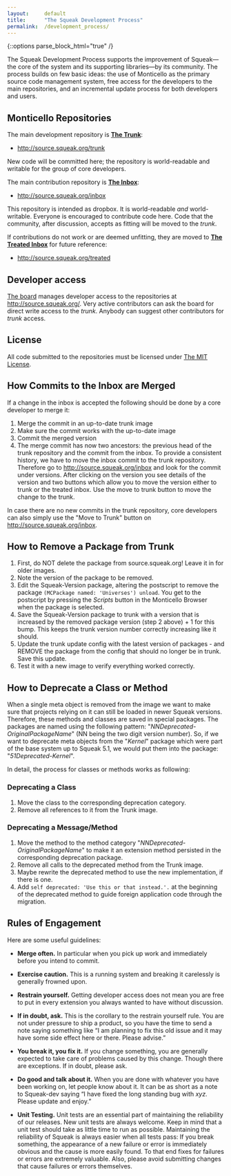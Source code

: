 ```yaml
---
layout:     default
title:      "The Squeak Development Process"
permalink:  /development_process/
---
```

{::options parse_block_html="true" /}

The Squeak Development Process supports the improvement of Squeak—the core of the system and its supporting libraries—by its community. The process builds on few basic ideas: the use of Monticello as the primary source code management system, free access for the developers to the main repositories, and an incremental update process for both developers and users.

<div class="row">
<div class="col-md-6 col-lg-6">

## Monticello Repositories

The main development repository is **[The Trunk](http://source.squeak.org/trunk.html)**:

* <http://source.squeak.org/trunk>

New code will be committed here; the repository is world-readable and writable for the group of core developers.

The main contribution repository is **[The Inbox](http://source.squeak.org/inbox.html)**:

* <http://source.squeak.org/inbox>

This repository is intended as dropbox. It is world-readable *and* world-writable. Everyone is encouraged to contribute code here. Code that the community, after discussion, accepts as fitting will be moved to the *trunk*. 

If contributions do not work or are deemed unfitting, they are moved to **[The Treated Inbox](http://source.squeak.org/treated)** for future reference:

* <http://source.squeak.org/treated>


## Developer access

[The board](/board/) manages developer access to the repositories at <http://source.squeak.org/>. Very active contributors can ask the board for direct write access to the *trunk*. Anybody can suggest other contributors for *trunk* access.

## License

All code submitted to the repositories must be licensed under [The MIT License](https://opensource.org/licenses/MIT).

## How Commits to the Inbox are Merged
If a change in the inbox is accepted the following should be done by a core developer to merge it:
 
 1. Merge the commit in an up-to-date trunk image
 2. Make sure the commit works with the up-to-date image
 3. Commit the merged version
 4. The merge commit has now two ancestors: the previous head of the trunk repository and the commit from the inbox. To provide a consistent history, we have to move the inbox commit to the trunk repository. Therefore go to <http://source.squeak.org/inbox> and look for the commit under versions. After clicking on the version you see details of the version and two buttons which allow you to move the version either to trunk or the treated inbox. Use the move to trunk button to move the change to the trunk.

In case there are no new commits in the trunk repository, core developers can also simply use the "Move to Trunk" button on <http://source.squeak.org/inbox>.

## How to Remove a Package from Trunk
 1. First, do NOT delete the package from source.squeak.org! Leave it in for older images.
 2. Note the version of the package to be removed.
 3. Edit the Squeak-Version package, altering the postscript to remove the package `(MCPackage named: 'Universes') unload`. You get to the postscript by pressing the *Scripts* button in the Monticello Browser when the package is selected.
 4. Save the Squeak-Version package to trunk with a version that is increased by the removed package version (step 2 above) + 1 for this bump. This keeps the trunk version number correctly increasing like it should.
 5. Update the trunk update config with the latest version of packages - and REMOVE the package from the config that should no longer be in trunk. Save this update.
 6. Test it with a new image to verify everything worked correctly.

## How to Deprecate a Class or Method
When a single meta object is removed from the image we want to make sure that projects relying on it can still be loaded in newer Squeak versions. Therefore, these methods and classes are saved in special packages. The packages are named using the following pattern: "*NNDeprecated-OriginalPackageName*" (NN being the two digit version number). So, if we want to deprecate meta objects from the "*Kernel*" package which were part of the base system up to Squeak 5.1, we would put them into the package: "*51Deprecated-Kernel*".

In detail, the process for classes or methods works as following:

### Deprecating a Class
 
 1. Move the class to the corresponding deprecation category.
 2. Remove all references to it from the Trunk image.

### Deprecating a Message/Method

 1. Move the method to the method category "*NNDeprecated-OriginalPackageName*" to make it an extension method persisted in the corresponding deprecation package.
 2. Remove all calls to the deprecated method from the Trunk image.
 3. Maybe rewrite the deprecated method to use the new implementation, if there is one.
 4. Add `self deprecated: 'Use this or that instead.'.` at the beginning of the deprecated method to guide foreign application code through the migration.

</div>
<div class="col-md-6 col-lg-6">

## Rules of Engagement

Here are some useful guidelines:

* **Merge often.** In particular when you pick up work and immediately before you intend to commit.

* **Exercise caution.** This is a running system and breaking it carelessly is generally frowned upon.

* **Restrain yourself.** Getting developer access does not mean you are free to put in every extension you always wanted to have without discussion.

* **If in doubt, ask.** This is the corollary to the restrain yourself rule. You are not under pressure to ship a product, so you have the time to send a note saying something like “I am planning to fix this old issue and it may have some side effect here or there. Please advise.”

* **You break it, you fix it.** If you change something, you are generally expected to take care of problems caused by this change. Though there are exceptions. If in doubt, please ask.

* **Do good and talk about it.** When you are done with whatever you have been working on, let people know about it. It can be as short as a note to Squeak-dev saying “I have fixed the long standing bug with *xyz.* Please update and enjoy.”

* **Unit Testing.** Unit tests are an essential part of maintaining the reliability of our releases. New unit tests are always welcome. Keep in mind that a unit test should take as little time to run as possible. Maintaining the reliability of Squeak is always easier when all tests pass: If you break something, the appearance of a new failure or error is immediately obvious and the cause is more easily found. To that end fixes for failures or errors are extremely valuable. Also, please avoid submitting changes that cause failures or errors themselves.


</div>
